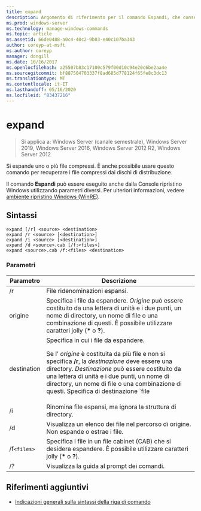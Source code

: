 ```yaml
---
title: expand
description: Argomento di riferimento per il comando Espandi, che consente di espandere uno o più file compressi.
ms.prod: windows-server
ms.technology: manage-windows-commands
ms.topic: article
ms.assetid: 66de0488-a0c4-40c2-9b03-e40c107ba343
author: coreyp-at-msft
ms.author: coreyp
manager: dongill
ms.date: 10/16/2017
ms.openlocfilehash: a25507b83c17100c579f00d10c94e20c6be2aa4e
ms.sourcegitcommit: bf887504703337f8ad685d778124f65fe8c3dc13
ms.translationtype: MT
ms.contentlocale: it-IT
ms.lasthandoff: 05/16/2020
ms.locfileid: "83437216"
---
```

# <a name="expand"></a>expand

> Si applica a: Windows Server (canale semestrale), Windows Server 2019, Windows Server 2016, Windows Server 2012 R2, Windows Server 2012

Si espande uno o più file compressi. È anche possibile usare questo comando per recuperare i file compressi dai dischi di distribuzione.

Il comando **Espandi** può essere eseguito anche dalla Console ripristino Windows utilizzando parametri diversi. Per ulteriori informazioni, vedere [ambiente ripristino Windows (WinRE)](https://docs.microsoft.com/windows-hardware/manufacture/desktop/windows-recovery-environment--windows-re--technical-reference).

## <a name="syntax"></a>Sintassi

```
expand [/r] <source> <destination>
expand /r <source> [<destination>]
expand /i <source> [<destination>]
expand /d <source>.cab [/f:<files>]
expand <source>.cab /f:<files> <destination>
```

### <a name="parameters"></a>Parametri

| Parametro | Descrizione |
| --------- | ----------- |
| /r | File ridenominazioni espansi. |
| origine | Specifica i file da espandere. *Origine* può essere costituito da una lettera di unità e i due punti, un nome di directory, un nome di file o una combinazione di questi. È possibile utilizzare caratteri jolly (**&#42;** o **?**). |
| destination | Specifica in cui i file da espandere.<p>Se l' *origine* è costituita da più file e non si specifica **/r**, la *destinazione* deve essere una directory. *Destinazione* può essere costituito da una lettera di unità e i due punti, un nome di directory, un nome di file o una combinazione di questi. Specifica di destinazione `file | path` . |
| /i | Rinomina file espansi, ma ignora la struttura di directory. |
| /d | Visualizza un elenco dei file nel percorso di origine. Non espande o estrae i file. |
| /f`<files>` | Specifica i file in un file cabinet (CAB) che si desidera espandere. È possibile utilizzare caratteri jolly (**&#42;** o **?**). |
| /? | Visualizza la guida al prompt dei comandi. |

## <a name="additional-references"></a>Riferimenti aggiuntivi

- [Indicazioni generali sulla sintassi della riga di comando](command-line-syntax-key.md)

